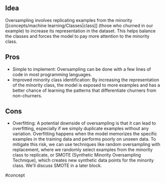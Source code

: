 ## Idea

Oversampling involves replicating examples from the minority [[concepts/machine learning/Classes|class]] (those who churned in our example) to increase its representation in the dataset. This helps balance the classes and forces the model to pay more attention to the minority class.
    
## Pros
    
- Simple to implement: Oversampling can be done with a few lines of code in most programming languages.
- Improved minority class identification: By increasing the representation of the minority class, the model is exposed to more examples and has a better chance of learning the patterns that differentiate churners from non-churners.

## Cons
    
- Overfitting: A potential downside of oversampling is that it can lead to overfitting, especially if we simply duplicate examples without any variation. Overfitting happens when the model memorizes the specific examples in the training data and performs poorly on unseen data. To mitigate this risk, we can use techniques like random oversampling with replacement, where we randomly select examples from the minority class to replicate, or SMOTE (Synthetic Minority Oversampling Technique), which creates new synthetic data points for the minority class. We'll discuss SMOTE in a later block.

#concept 